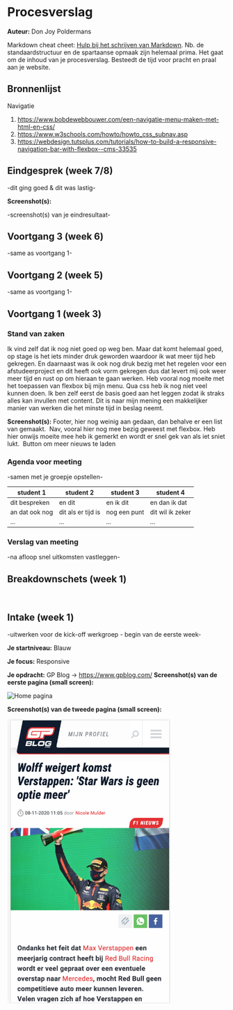 # Procesverslag
**Auteur:** Don Joy Poldermans

Markdown cheat cheet: [Hulp bij het schrijven van Markdown](https://github.com/adam-p/markdown-here/wiki/Markdown-Cheatsheet). Nb. de standaardstructuur en de spartaanse opmaak zijn helemaal prima. Het gaat om de inhoud van je procesverslag. Besteedt de tijd voor pracht en praal aan je website.



## Bronnenlijst
Navigatie
1. https://www.bobdewebbouwer.com/een-navigatie-menu-maken-met-html-en-css/
2. https://www.w3schools.com/howto/howto_css_subnav.asp
3. https://webdesign.tutsplus.com/tutorials/how-to-build-a-responsive-navigation-bar-with-flexbox--cms-33535



## Eindgesprek (week 7/8)

-dit ging goed & dit was lastig-

**Screenshot(s):**

-screenshot(s) van je eindresultaat-



## Voortgang 3 (week 6)

-same as voortgang 1-



## Voortgang 2 (week 5)

-same as voortgang 1-



## Voortgang 1 (week 3)

### Stand van zaken
Ik vind zelf dat ik nog niet goed op weg ben. Maar dat komt helemaal goed, op stage is het iets minder druk geworden waardoor ik wat meer tijd heb gekregen. En daarnaast was ik ook nog druk bezig met het regelen voor een afstudeerproject en dit heeft ook vorm gekregen dus dat levert mij ook weer meer tijd en rust op om hieraan te gaan werken.
Heb vooral nog moeite met het toepassen van flexbox bij mijn menu.
Qua css heb ik nog niet veel kunnen doen.
Ik ben zelf eerst de basis goed aan het leggen zodat ik straks alles kan invullen met content. Dit is naar mijn mening een makkelijker manier van werken die het minste tijd in beslag neemt.

**Screenshot(s):**
Footer, hier nog weinig aan gedaan, dan behalve er een list van gemaakt.
<img scr="images\Screenshot_2.png"> 
Nav, vooral hier nog mee bezig geweest met flexbox. Heb hier onwijs moeite mee heb ik gemerkt en wordt er snel gek van als iet sniet lukt.
<img scr="images\Screenshot_1.png">
Button om meer nieuws te laden
<img scr="images\Screenshot_3.png">
### Agenda voor meeting

-samen met je groepje opstellen-

| student 1      | student 2          | student 3    | student 4        |
| ---            | ---                | ---          | ---              |
| dit bespreken  | en dit             | en ik dit    | en dan ik dat    |
| an dat ook nog | dit als er tijd is | nog een punt | dit wil ik zeker |
| ...            | ...                | ...          | ...              |

### Verslag van meeting

-na afloop snel uitkomsten vastleggen-



## Breakdownschets (week 1)

<img scr="C:\Users\Yotohi\Documents\GitHub\Frontend20-21\images\Group 2.png">



## Intake (week 1)
-uitwerken voor de kick-off werkgroep - begin van de eerste week-

**Je startniveau:** Blauw

**Je focus:** Responsive

**Je opdracht:** GP Blog -> https://www.gpblog.com/
**Screenshot(s) van de eerste pagina (small screen):**

<img src="Schermafbeelding 2020-11-08 om 12.32.30.png" width="375px" alt="Home pagina">

**Screenshot(s) van de tweede pagina (small screen):**


<img src="images/Schermafbeelding 2020-11-08 om 12.32.45.png" width="375px" alt="omschrijving van de pagina">
